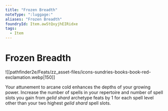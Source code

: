 ```yaml
---
title: "Frozen Breadth"
noteType: ":luggage:"
aliases: "Frozen Breadth"
foundryId: Item.awStQxyjhEIRidxe
tags:
  - Item
---
```


# Frozen Breadth
![[pathfinder2e/Feats/zz_asset-files/icons-sundries-books-book-red-exclamation.webp|150]]

Your attunement to arcane cold enhances the depths of your growing power. Increase the number of spells in your repertoire and number of spell slots you gain from _gelid shard_ archetype feats by 1 for each spell level other than your two highest _gelid shard_ spell slots.
